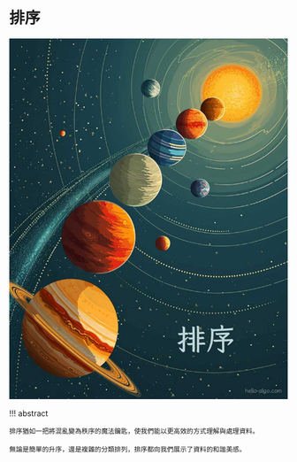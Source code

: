 # 排序

![排序](../assets/covers/chapter_sorting.jpg)

!!! abstract

    排序猶如一把將混亂變為秩序的魔法鑰匙，使我們能以更高效的方式理解與處理資料。

    無論是簡單的升序，還是複雜的分類排列，排序都向我們展示了資料的和諧美感。
